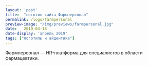 ```yaml
---
layout: 'post'
title:  "логотип сайта Фармперсонал"
permalink: /logo/farmpersonal
preview-image: "/img/previews/farmpersonal.jpg"
date:   2019-04-18
date-display: 'апрель 2019'
tags: ["логотипы и айдентика"] 
---
```


<p>Фармперсонал — HR-платформа для специалистов в области фармацевтики.</p>